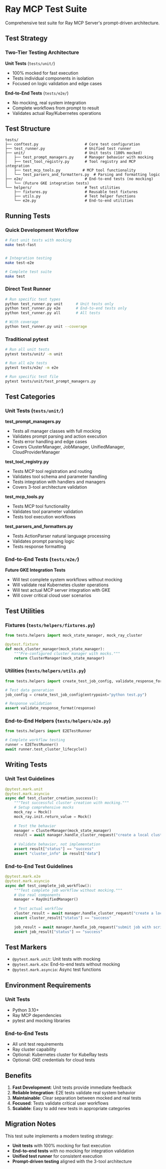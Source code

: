 # Ray MCP Test Suite

Comprehensive test suite for Ray MCP Server's prompt-driven architecture.

## Test Strategy

### Two-Tier Testing Architecture

**Unit Tests** (`tests/unit/`)
- 100% mocked for fast execution
- Tests individual components in isolation
- Focused on logic validation and edge cases

**End-to-End Tests** (`tests/e2e/`)
- No mocking, real system integration
- Complete workflows from prompt to result
- Validates actual Ray/Kubernetes operations


## Test Structure

```
tests/
├── conftest.py                     # Core test configuration
├── test_runner.py                  # Unified test runner
├── unit/                           # Unit tests (100% mocked)
│   ├── test_prompt_managers.py     # Manager behavior with mocking
│   ├── test_tool_registry.py       # Tool registry and MCP integration
│   ├── test_mcp_tools.py          # MCP tool functionality
│   └── test_parsers_and_formatters.py  # Parsing and formatting logic
├── e2e/                            # End-to-end tests (no mocking)
│   └── (Future GKE integration tests)
└── helpers/                        # Test utilities
    ├── fixtures.py                 # Reusable test fixtures
    ├── utils.py                    # Test helper functions
    └── e2e.py                      # End-to-end utilities
```

## Running Tests

### Quick Development Workflow

```bash
# Fast unit tests with mocking
make test-fast


# Integration testing
make test-e2e

# Complete test suite
make test
```

### Direct Test Runner

```bash
# Run specific test types
python test_runner.py unit      # Unit tests only
python test_runner.py e2e       # End-to-end tests only
python test_runner.py all       # All tests

# With coverage
python test_runner.py unit --coverage
```

### Traditional pytest

```bash
# Run all unit tests
pytest tests/unit/ -m unit

# Run all e2e tests
pytest tests/e2e/ -m e2e

# Run specific test file
pytest tests/unit/test_prompt_managers.py
```

## Test Categories

### Unit Tests (`tests/unit/`)

**test_prompt_managers.py**
- Tests all manager classes with full mocking
- Validates prompt parsing and action execution
- Tests error handling and edge cases
- Covers ClusterManager, JobManager, UnifiedManager, CloudProviderManager

**test_tool_registry.py**
- Tests MCP tool registration and routing
- Validates tool schema and parameter handling
- Tests integration with handlers and managers
- Covers 3-tool architecture validation

**test_mcp_tools.py**
- Tests MCP tool functionality
- Validates tool parameter validation
- Tests tool execution workflows

**test_parsers_and_formatters.py**
- Tests ActionParser natural language processing
- Validates prompt parsing logic
- Tests response formatting

### End-to-End Tests (`tests/e2e/`)

**Future GKE Integration Tests**
- Will test complete system workflows without mocking
- Will validate real Kubernetes cluster operations
- Will test actual MCP server integration with GKE
- Will cover critical cloud user scenarios

## Test Utilities

### Fixtures (`tests/helpers/fixtures.py`)

```python
from tests.helpers import mock_state_manager, mock_ray_cluster

@pytest.fixture
def mock_cluster_manager(mock_state_manager):
    """Pre-configured cluster manager with mocks."""
    return ClusterManager(mock_state_manager)
```

### Utilities (`tests/helpers/utils.py`)

```python
from tests.helpers import create_test_job_config, validate_response_format

# Test data generation
job_config = create_test_job_config(entrypoint="python test.py")

# Response validation
assert validate_response_format(response)
```

### End-to-End Helpers (`tests/helpers/e2e.py`)

```python
from tests.helpers import E2ETestRunner

# Complete workflow testing
runner = E2ETestRunner()
await runner.test_cluster_lifecycle()
```

## Writing Tests

### Unit Test Guidelines

```python
@pytest.mark.unit
@pytest.mark.asyncio
async def test_cluster_creation_success():
    """Test successful cluster creation with mocking."""
    # Setup comprehensive mocks
    mock_ray = Mock()
    mock_ray.init.return_value = Mock()
    
    # Test the behavior
    manager = ClusterManager(mock_state_manager)
    result = await manager.handle_cluster_request("create a local cluster")
    
    # Validate behavior, not implementation
    assert result["status"] == "success"
    assert "cluster_info" in result["data"]
```

### End-to-End Test Guidelines

```python
@pytest.mark.e2e
@pytest.mark.asyncio
async def test_complete_job_workflow():
    """Test complete job workflow without mocking."""
    # Use real components
    manager = RayUnifiedManager()
    
    # Test actual workflow
    cluster_result = await manager.handle_cluster_request("create a local cluster")
    assert cluster_result["status"] == "success"
    
    job_result = await manager.handle_job_request("submit job with script test.py")
    assert job_result["status"] == "success"
```

## Test Markers

- `@pytest.mark.unit`: Unit tests with mocking
- `@pytest.mark.e2e`: End-to-end tests without mocking
- `@pytest.mark.asyncio`: Async test functions

## Environment Requirements

### Unit Tests
- Python 3.10+
- Ray MCP dependencies
- pytest and mocking libraries

### End-to-End Tests
- All unit test requirements
- Ray cluster capability
- Optional: Kubernetes cluster for KubeRay tests
- Optional: GKE credentials for cloud tests

## Benefits

1. **Fast Development**: Unit tests provide immediate feedback
2. **Reliable Integration**: E2E tests validate real system behavior
3. **Maintainable**: Clear separation between mocked and real tests
4. **Focused**: Tests validate critical user workflows
5. **Scalable**: Easy to add new tests in appropriate categories

## Migration Notes

This test suite implements a modern testing strategy:
- **Unit tests** with 100% mocking for fast execution
- **End-to-end tests** with no mocking for integration validation
- **Unified test runner** for consistent execution
- **Prompt-driven testing** aligned with the 3-tool architecture